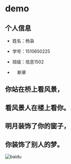 # demo
## 个人信息
* 姓名：杨袅
* 学号：1510650225
* 班级：信息1502

*     断章
## 你站在桥上看风景， 
## 看风景人在楼上看你。 
## 明月装饰了你的窗子， 
## 你装饰了别人的梦。
 
 
![baidu](http://www.baidu.com/img/bdlogo.gif "百度logo")

